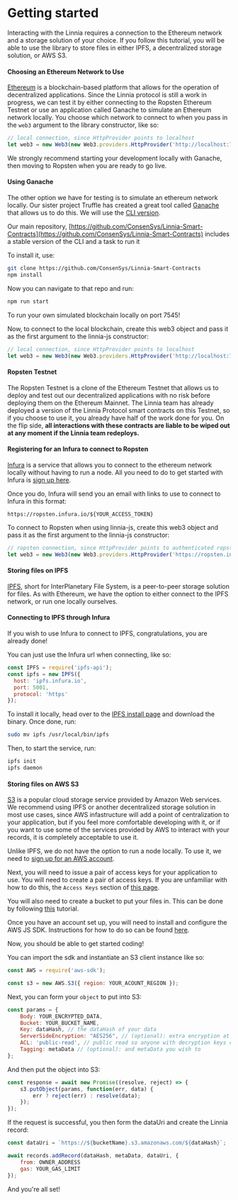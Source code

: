 # Getting started

Interacting with the Linnia requires a connection to the Ethereum network and a storage solution of your choice. If you follow this tutorial, you will be able to use the library to store files in either IPFS, a decentralized storage solution, or AWS S3.

#### Choosing an Ethereum Network to Use

[Ethereum](https://www.ethereum.org/) is a blockchain-based platform that allows for the operation of decentralized applications. Since the Linnia protocol is still a work in progress, we can test it by either connecting to the Ropsten Ethereum Testnet or use an application called Ganache to simulate an Ethereum network locally. You choose which network to connect to when you pass in the `web3` argument to the library constructor, like so:

```javascript
// local connection, since HttpProvider points to localhost
let web3 = new Web3(new Web3.providers.HttpProvider('http://localhost:7545'))
```

We strongly recommend starting your development locally with Ganache, then moving to Ropsten when you are ready to go live.

#### Using Ganache

The other option we have for testing is to simulate an ethereum network locally. Our sister project Truffle has created a great tool called [Ganache](http://truffleframework.com/ganache) that allows us to do this. We will use the [CLI version](https://github.com/trufflesuite/ganache-cli).

Our main repository, [https://github.com/ConsenSys/Linnia-Smart-Contracts](https://github.com/ConsenSys/Linnia-Smart-Contracts) includes a stable version of the CLI and a task to run it

To install it, use:
```bash
git clone https://github.com/ConsenSys/Linnia-Smart-Contracts
npm install
```

Now you can navigate to that repo and run:

```bash
npm run start
```
To run your own simulated blockchain locally on port 7545!

Now, to connect to the local blockchain, create this web3 object and pass it as the first argument to the linnia-js constructor:

```javascript
// local connection, since HttpProvider points to localhost
let web3 = new Web3(new Web3.providers.HttpProvider('http://localhost:7545'))
```

#### Ropsten Testnet

The Ropsten Testnet is a clone of the Ethereum Testnet that allows us to deploy and test out our decentralized applications with no risk before deploying them on the Ethereum Mainnet. The Linnia team has already deployed a version of the Linnia Protocol smart contracts on this Testnet, so if you choose to use it, you already have half of the work done for you. On the flip side, **all interactions with these contracts are liable to be wiped out at any moment if the Linnia team redeploys.**

#### Registering for an Infura to connect to Ropsten

[Infura](https://infura.io/about) is a service that allows you to connect to the ethereum network locally without having to run a node. All you need to do to get started with Infura is [sign up here](https://infura.io/signup).

Once you do, Infura will send you an email with links to use to connect to Infura in this format:

```
https://ropsten.infura.io/${YOUR_ACCESS_TOKEN}
```

To connect to Ropsten when using linnia-js, create this web3 object and pass it as the first argument to the linnia-js constructor:

```javascript
// ropsten connection, since HttpProvider points to authenticated ropsten infura link
let web3 = new Web3(new Web3.providers.HttpProvider('https://ropsten.infura.io/${YOUR_ACCESS_TOKEN}'))
```

#### Storing files on IPFS

[IPFS](https://ipfs.io), short for InterPlanetary File System, is a peer-to-peer storage solution for files. As with Ethereum, we have the option to either connect to the IPFS network, or run one locally ourselves.

#### Connecting to IPFS through Infura

If you wish to use Infura to connect to IPFS, congratulations, you are already done!

You can just use the Infura url when connecting, like so:

```javascript
const IPFS = require('ipfs-api');
const ipfs = new IPFS({
  host: 'ipfs.infura.io',
  port: 5001,
  protocol: 'https'
});
```

To install it locally, head over to the [IPFS install page](https://ipfs.io/docs/install/) and download the binary. Once done, run:

```bash
sudo mv ipfs /usr/local/bin/ipfs
```

Then, to start the service, run:

```bash
ipfs init
ipfs daemon
```

#### Storing files on AWS S3

[S3](https://aws.amazon.com/s3/) is a popular cloud storage service provided by Amazon Web services. We recommend using IPFS or another decentralized storage solution in most use cases, since AWS infastructure will add a point of centralization to your application, but if you feel more comfortable developing with it, or if you want to use some of the services provided by AWS to interact with your records, it is completely acceptable to use it.

Unlike IPFS, we do not have the option to run a node locally. To use it, we need to [sign up for an AWS account](https://aws.amazon.com/free/). 

Next, you will need to issue a pair of access keys for your application to use. You will need to create a pair of access keys. If you are unfamiliar with how to do this, the `Access Keys` section of [this page](https://docs.aws.amazon.com/general/latest/gr/aws-sec-cred-types.html).

You will also need to create a bucket to put your files in. This can be done by following [this](https://docs.aws.amazon.com/AmazonS3/latest/gsg/CreatingABucket.html) tutorial.

Once you have an account set up, you will need to install and configure the AWS JS SDK. Instructions for how to do so can be found [here](https://aws.amazon.com/sdk-for-node-js/).

Now, you should be able to get started coding!

You can import the sdk and instantiate an S3 client instance like so:

```javascript
const AWS = require('aws-sdk');

const s3 = new AWS.S3({ region: YOUR_ACOUNT_REGION });
```

Next, you can form your `object` to put into S3:

```javascript
const params = {
	Body: YOUR_ENCRYPTED_DATA, 
	Bucket: YOUR_BUCKET_NAME, 
	Key: dataHash, // the dataHash of your data
	ServerSideEncryption: "AES256", // (optional): extra encryption at rest if you choose
	ACL: 'public-read', // public read so anyone with decryption keys can read
	Tagging: metaData // (optional): and metaData you wish to 
};
```
And then put the object into S3:

```javascript
const response = await new Promise((resolve, reject) => {
	s3.putObject(params, function(err, data) {
	    err ? reject(err) : resolve(data);
	});
});
```

If the request is successful, you then form the dataUri and create the Linnia record:

```javascript
const dataUri = `https://${bucketName}.s3.amazonaws.com/${dataHash}`;

await records.addRecord(dataHash, metaData, dataUri, {
	from: OWNER_ADDRESS
	gas: YOUR_GAS_LIMIT
});
```

And you're all set!




